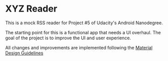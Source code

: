# XYZ Reader

This is a mock RSS reader for Project #5 of Udacity's Android Nanodegree.

The starting point for this is a functional app that needs a UI overhaul. The goal of the project is to improve the 
UI and user experience.

All changes and improvements are implemented following the [Material Design Guidelines](https://material.io/guidelines/)

